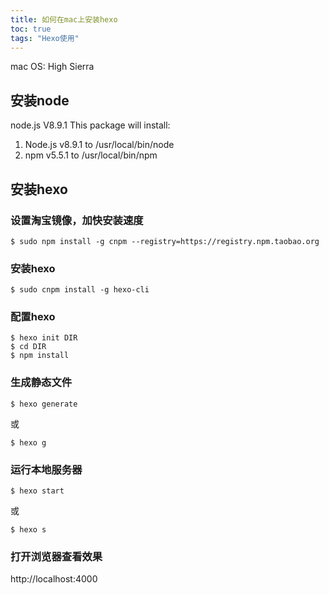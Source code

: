 ```yaml
---
title: 如何在mac上安装hexo
toc: true
tags: "Hexo使用"
---
```


mac OS: High Sierra

<!-- more -->

## 安装node
node.js V8.9.1
This package will install:
1. Node.js v8.9.1 to /usr/local/bin/node
2. npm v5.5.1 to /usr/local/bin/npm


## 安装hexo
### 设置淘宝镜像，加快安装速度
```
$ sudo npm install -g cnpm --registry=https://registry.npm.taobao.org
```

### 安装hexo
```
$ sudo cnpm install -g hexo-cli
```

### 配置hexo
```
$ hexo init DIR
$ cd DIR
$ npm install
```

### 生成静态文件
```
$ hexo generate
```
或
```
$ hexo g
```

### 运行本地服务器
```
$ hexo start
```
或
```
$ hexo s
```

### 打开浏览器查看效果
http://localhost:4000




